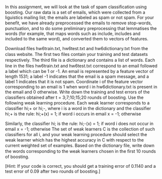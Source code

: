In this assignment, we will look at the task of spam classiﬁcation using boosting. Our raw data is a set
of emails, which were collected from a liguistics mailing list; the emails are labeled as spam or not spam.
For your beneﬁt, we have already preprocessed the emails to remove stop-words, punctuation, and to do
some preliminary preprocessing that lemmatises the words (for example, that maps words such as include,
includes and included to the same word), and converted them to vectors of features.

Download ﬁles hw6train.txt, hw6test.txt and hw6dictionary.txt from the class website. The ﬁrst
two ﬁles contain your training and test datasets respectively. The third ﬁle is a dictionary and contains a
list of words. Each line in the ﬁles hw6train.txt and hw6test.txt correspond to an email followed a label
which can be 1 or -1. An email is represented by a feature vector of length 1531; a label -1 indicates that
the email is a spam message, and a label 1 indicates that it is not spam. Coordinate i of the feature vector
corresponding to an email is 1 when word i in hw6dictionary.txt is present in the email and 0 otherwise.
Write down the training and test errors of the classiﬁers obtained after t = 3;7;10;15;20 rounds of
boosting. Use the following weak learning procedure. Each weak learner corresponds to a classiﬁer hi;+ or
hi;-, where i is a word in the dictionary and the classiﬁer hi;+ is the rule:
hi;+(x) = 1; if word i occurs in email x
		= -1; otherwise

Similarly, the classiﬁer hi; is the rule:
hi;-(x) = 1; if word i does not occur in email x
		= -1; otherwise
The set of weak learners C is the collection of such classiﬁers for all i, and your weak learning procedure
should select the weak learner which has the highest accuracy in C with respect to the current weighted set
of examples. Based on the dictionary ﬁle, write down the words corresponding to the weak learners chosen
in the ﬁrst 10 rounds of boosting.

[Hint: If your code is correct, you should get a training error of 0.1140 and a test error of 0.09 after two
rounds of boosting.]